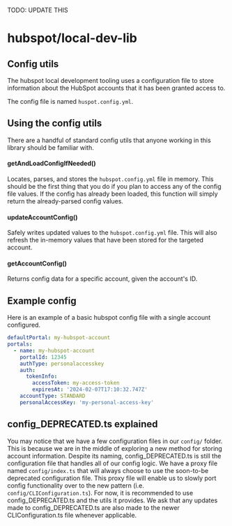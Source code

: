 TODO: UPDATE THIS

# hubspot/local-dev-lib

## Config utils

The hubspot local development tooling uses a configuration file to store information about the HubSpot accounts that it has been granted access to.

The config file is named `huspot.config.yml`.

## Using the config utils

There are a handful of standard config utils that anyone working in this library should be familiar with.

#### getAndLoadConfigIfNeeded()

Locates, parses, and stores the `hubspot.config.yml` file in memory. This should be the first thing that you do if you plan to access any of the config file values. If the config has already been loaded, this function will simply return the already-parsed config values.

#### updateAccountConfig()

Safely writes updated values to the `hubspot.config.yml` file. This will also refresh the in-memory values that have been stored for the targeted account.

#### getAccountConfig()

Returns config data for a specific account, given the account's ID.

## Example config

Here is an example of a basic hubspot config file with a single account configured.

```yml
defaultPortal: my-hubspot-account
portals:
  - name: my-hubspot-account
    portalId: 12345
    authType: personalaccesskey
    auth:
      tokenInfo:
        accessToken: my-access-token
        expiresAt: '2024-02-07T17:10:32.747Z'
    accountType: STANDARD
    personalAccessKey: 'my-personal-access-key'
```

## config_DEPRECATED.ts explained

You may notice that we have a few configuration files in our `config/` folder. This is because we are in the middle of exploring a new method for storing account information. Despite its naming, config_DEPRECATED.ts is still the configuration file that handles all of our config logic. We have a proxy file named `config/index.ts` that will always choose to use the soon-to-be deprecated configuration file. This proxy file will enable us to slowly port config functionality over to the new pattern (i.e. `config/CLIConfiguration.ts`). For now, it is recommended to use config_DEPRECATED.ts and the utils it provides. We ask that any updates made to config_DEPRECATED.ts are also made to the newer CLIConfiguration.ts file whenever applicable.
